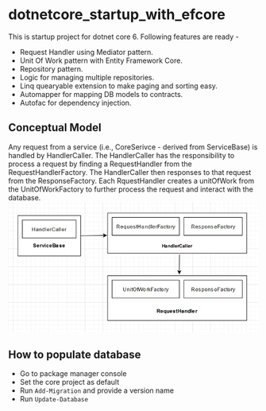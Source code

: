 # dotnetcore_startup_with_efcore
This is startup project for dotnet core 6. Following features are ready - 
- Request Handler using Mediator pattern.
- Unit Of Work pattern with Entity Framework Core.
- Repository pattern.
- Logic for managing multiple repositories.
- Linq quearyable extension to make paging and sorting easy.
- Automapper for mapping DB models to contracts.
- Autofac for dependency injection.


## Conceptual Model
Any request from a service (i.e., CoreSerivce - derived from ServiceBase) is handled by HandlerCaller. The HandlerCaller has the responsibility to process a request by finding a RequestHandler from the RequestHandlerFactory. The HandlerCaller then responses to that request from the ResponseFactory. 
Each RquestHandler creates a unitOfWork from the UnitOfWorkFactory to further process the request and interact with the database.
<img src="concept.jpg" />


## How to populate database
 - Go to package manager console 
 - Set the core project as default
 - Run ``` Add-Migration ``` and provide a version name
 - Run ``` Update-Database ```
 

